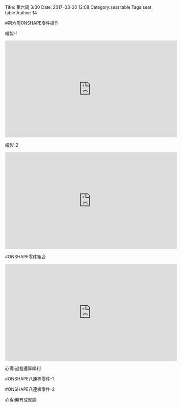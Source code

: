 Title: 第六周 3/30
Date: 2017-03-30 12:08
Category:seat table
Tags:seat table
Author: 14



<!-- PELICAN_END_SUMMARY -->


#第六周ONSHAPE零件操作
 
 繪製-1
 <iframe width="560" height="315" src="https://www.youtube.com/embed/Tr0cVDwbFO8" frameborder="0" allowfullscreen></iframe>
 
 繪製-2
 <iframe width="560" height="315" src="https://www.youtube.com/embed/nRZkB5dA1-A" frameborder="0" allowfullscreen></iframe>
 
#ONSHAPE零件組合
 
<iframe width="560" height="315" src="https://www.youtube.com/embed/kXJj15IVjX0" frameborder="0" allowfullscreen></iframe>

心得:過程還算順利


#ONSHAPE八連桿零件-1



#ONSHAPE八連桿零件-2




心得:頗有成就感

